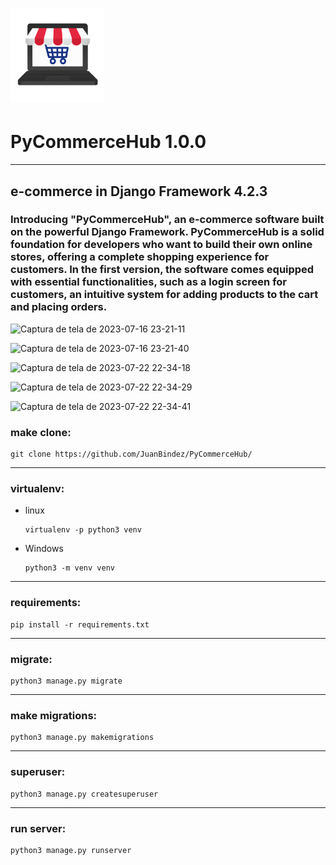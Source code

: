 <h1 align="">
  <img alt="NextLevelWeek" title="#NextLevelWeek" src="CommerceCore_ico.png" width="150px"/> 
   <h1 align="">PyCommerceHub 1.0.0</h1>
</h1>




----------

## e-commerce in Django Framework 4.2.3

### Introducing "PyCommerceHub", an e-commerce software built on the powerful Django Framework. PyCommerceHub is a solid foundation for developers who want to build their own online stores, offering a complete shopping experience for customers. In the first version, the software comes equipped with essential functionalities, such as a login screen for customers, an intuitive system for adding products to the cart and placing orders.



![Captura de tela de 2023-07-16 23-21-11](https://github.com/JuanBindez/CommerceCore/assets/79322362/652343fb-2ca6-4bf3-853b-f2d5de3bef6d)


![Captura de tela de 2023-07-16 23-21-40](https://github.com/JuanBindez/CommerceCore/assets/79322362/7e59ba3f-ee7d-4940-8dc9-a0bdd50575fd)


![Captura de tela de 2023-07-22 22-34-18](https://github.com/JuanBindez/CommerceCore/assets/79322362/5534890e-6a30-44b3-a44a-4694cc2ff1c1)

![Captura de tela de 2023-07-22 22-34-29](https://github.com/JuanBindez/CommerceCore/assets/79322362/1ec259e4-f275-4ed6-9937-089269b78889)


![Captura de tela de 2023-07-22 22-34-41](https://github.com/JuanBindez/CommerceCore/assets/79322362/8986ac44-8224-4c69-ad15-dcc1d653fbcb)



### make clone:

    git clone https://github.com/JuanBindez/PyCommerceHub/

----------

### virtualenv:

- linux

      virtualenv -p python3 venv

- Windows

      python3 -m venv venv

----------
### requirements:


    pip install -r requirements.txt

----------
### migrate:


    python3 manage.py migrate
----------
### make migrations:

    python3 manage.py makemigrations
---------
### superuser:

    python3 manage.py createsuperuser
----------

### run server:

    python3 manage.py runserver


